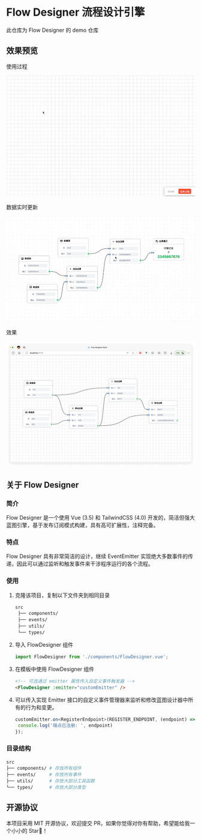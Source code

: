 # Flow Designer 流程设计引擎

此仓库为 Flow Designer 的 demo 仓库

## 效果预览

使用过程

![预览图2](images/preview-2.gif)

数据实时更新

![预览图3](images/preview-3.gif)

效果

![预览图1](images/preview-1.png)

## 关于 Flow Designer 

### 简介

Flow Designer 是一个使用 Vue (3.5) 和 TailwindCSS (4.0) 开发的，简洁但强大蓝图引擎，基于发布订阅模式构建，具有高可扩展性，注释完备。

### 特点

Flow Designer 具有非常简洁的设计，继续 EventEmitter 实现绝大多数事件的传递，因此可以通过监听和触发事件来干涉程序运行的各个流程。

### 使用

1. 克隆该项目，复制以下文件夹到相同目录
   ```bash
   src
    ├── components/
    ├── events/
    ├── utils/
    └── types/
   ```
2. 导入 FlowDesigner 组件
   ```ts
   import FlowDesigner from './components/FlowDesigner.vue';
   ```
3. 在模板中使用 FlowDesigner 组件
   ```html
   <!-- 可选通过 emitter 属性传入自定义事件触发器 -->
   <FlowDesigner :emitter="customEmitter" />
   ```
4. 可以传入实现 Emitter 接口的自定义事件管理器来监听和修改蓝图设计器中所有的行为和变更。
   ```ts
   customEmitter.on<RegisterEndpoint>(REGISTER_ENDPOINT, (endpoint) => {
    console.log('端点已注册: ', endpoint)
   });
   ```

### 目录结构

```bash
src
├── components/ # 存饭所有组件
├── events/     # 存放所有事件
├── utils/      # 存放大部分工具函数
└── types/      # 存放大部分类型
```

## 开源协议

本项目采用 MIT 开源协议，欢迎提交 PR，如果你觉得对你有帮助，希望能给我一个小小的 Star🌟！